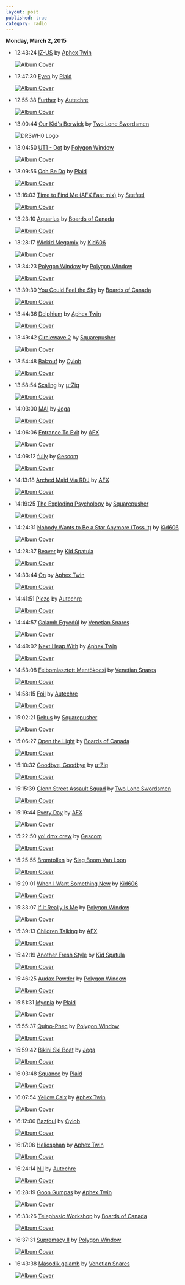 ```yaml
---
layout: post
published: true
category: radio
---
```


**Monday, March  2, 2015**

*   12:43:24  [IZ-US](http://goo.gl/r2CF1c) by [Aphex Twin](http://www.last.fm/music/Aphex+Twin)

    [![Album Cover](http://userserve-ak.last.fm/serve/174s/44412887.png)](http://www.last.fm/music/Aphex+Twin/Come+to+Daddy+EP "Come to Daddy EP")

*   12:47:30  [Eyen](http://goo.gl/pa5Uli) by [Plaid](http://www.last.fm/music/Plaid)

    [![Album Cover](http://userserve-ak.last.fm/serve/174s/101142455.png)](http://www.last.fm/music/Plaid/Double+Figure "Double Figure")

*   12:55:38  [Further](http://goo.gl/fDeQhN) by [Autechre](http://www.last.fm/music/Autechre)

    [![Album Cover](http://userserve-ak.last.fm/serve/174s/44413551.png)](http://www.last.fm/music/Autechre/Amber "Amber")

*   13:00:44  [Our Kid's Berwick](http://goo.gl/ZrkY9B) by [Two Lone Swordsmen](http://www.last.fm/music/Two+Lone+Swordsmen)

    ![DR3WH0 Logo](https://dl.dropboxusercontent.com/u/8239797/DR3WH0.png "DR3WH0 RadioBlog")

*   13:04:50  [UT1 - Dot](http://goo.gl/LZmZwZ) by [Polygon Window](http://www.last.fm/music/Polygon+Window)

    [![Album Cover](http://userserve-ak.last.fm/serve/174s/102455909.png)](http://www.last.fm/music/Polygon+Window/Surfing+on+Sine+Waves "Surfing on Sine Waves")

*   13:09:56  [Ooh Be Do](http://goo.gl/VLC4fv) by [Plaid](http://www.last.fm/music/Plaid)

    [![Album Cover](http://userserve-ak.last.fm/serve/174s/101142455.png)](http://www.last.fm/music/Plaid/Double+Figure "Double Figure")

*   13:16:03  [Time to Find Me (AFX Fast mix)](http://goo.gl/5oSxde) by [Seefeel](http://www.last.fm/music/Seefeel)

    [![Album Cover](http://userserve-ak.last.fm/serve/174s/58843237.jpg)](http://www.last.fm/music/Aphex+Twin/Aphex+Twin+Remixes,+Volume+1 "Aphex Twin Remixes, Volume 1")

*   13:23:10  [Aquarius](http://goo.gl/9GJ5wr) by [Boards of Canada](http://www.last.fm/music/Boards+of+Canada)

    [![Album Cover](http://userserve-ak.last.fm/serve/174s/100496007.png)](http://www.last.fm/music/Boards+of+Canada/Music+Has+the+Right+to+Children "Music Has the Right to Children")

*   13:28:17  [Wickid Megamix](http://goo.gl/KTWRMf) by [Kid606](http://www.last.fm/music/Kid606)

    [![Album Cover](http://userserve-ak.last.fm/serve/174s/71739928.jpg)](http://www.last.fm/music/Kid606/Who+Still+Kill+Sound%3F "Who Still Kill Sound?")

*   13:34:23  [Polygon Window](http://goo.gl/UT9xkD) by [Polygon Window](http://www.last.fm/music/Polygon+Window)

    [![Album Cover](http://userserve-ak.last.fm/serve/174s/102455909.png)](http://www.last.fm/music/Polygon+Window/Surfing+on+Sine+Waves "Surfing on Sine Waves")

*   13:39:30  [You Could Feel the Sky](http://goo.gl/kLYSMk) by [Boards of Canada](http://www.last.fm/music/Boards+of+Canada)

    [![Album Cover](http://userserve-ak.last.fm/serve/174s/100576167.png)](http://www.last.fm/music/Boards+of+Canada/Geogaddi "Geogaddi")

*   13:44:36  [Delphium](http://goo.gl/uToJyA) by [Aphex Twin](http://www.last.fm/music/Aphex+Twin)

    [![Album Cover](http://userserve-ak.last.fm/serve/174s/88853859.jpg)](http://www.last.fm/music/Aphex+Twin/Selected+Ambient+Works+85-92 "Selected Ambient Works 85-92")

*   13:49:42  [Circlewave 2](http://goo.gl/iOw4Ht) by [Squarepusher](http://www.last.fm/music/Squarepusher)

    [![Album Cover](http://userserve-ak.last.fm/serve/174s/63737567.png)](http://www.last.fm/music/Squarepusher/Hello+Everything "Hello Everything")

*   13:54:48  [Balzouf](http://goo.gl/8eZqEx) by [Cylob](http://www.last.fm/music/Cylob)

    [![Album Cover](http://userserve-ak.last.fm/serve/174s/69468080.jpg)](http://www.last.fm/music/Cylob/Cylobian+Sunset "Cylobian Sunset")

*   13:58:54  [Scaling](http://goo.gl/Atzvl4) by [µ-Ziq](http://www.last.fm/music/µ-Ziq)

    [![Album Cover](http://userserve-ak.last.fm/serve/174s/99638075.png)](http://www.last.fm/music/%C2%B5-Ziq/Royal+Astronomy "Royal Astronomy")

*   14:03:00  [MAI](http://goo.gl/CZwiMW) by [Jega](http://www.last.fm/music/Jega)

    [![Album Cover](http://userserve-ak.last.fm/serve/174s/66024656.png)](http://www.last.fm/music/Jega/Spectrum "Spectrum")

*   14:06:06  [Entrance To Exit](http://goo.gl/fEUI7X) by [AFX](http://www.last.fm/music/AFX)

    [![Album Cover](http://userserve-ak.last.fm/serve/174s/94739659.png)](http://www.last.fm/music/AFX/Analogue+Bubblebath "Analogue Bubblebath")

*   14:09:12  [fully](http://goo.gl/u93zPg) by [Gescom](http://www.last.fm/music/Gescom)

    [![Album Cover](http://userserve-ak.last.fm/serve/174s/80804473.jpg)](http://www.last.fm/music/Gescom/minidisc "minidisc")

*   14:13:18  [Arched Maid Via RDJ](http://goo.gl/T2R4r7) by [AFX](http://www.last.fm/music/AFX)

    [![Album Cover](http://userserve-ak.last.fm/serve/174s/89389705.png)](http://www.last.fm/music/AFX/Hangable+Auto+Bulb "Hangable Auto Bulb")

*   14:19:25  [The Exploding Psychology](http://goo.gl/7gxIBB) by [Squarepusher](http://www.last.fm/music/Squarepusher)

    [![Album Cover](http://userserve-ak.last.fm/serve/174s/100780757.png)](http://www.last.fm/music/Squarepusher/Go+Plastic "Go Plastic")

*   14:24:31  [Nobody Wants to Be a Star Anymore (Toss It)](http://goo.gl/n045xR) by [Kid606](http://www.last.fm/music/Kid606)

    [![Album Cover](http://userserve-ak.last.fm/serve/174s/15823667.jpg)](http://www.last.fm/music/Kid606/GQ+on+the+EQ "GQ on the EQ")

*   14:28:37  [Beaver](http://goo.gl/8aH6Zp) by [Kid Spatula](http://www.last.fm/music/Kid+Spatula)

    [![Album Cover](http://userserve-ak.last.fm/serve/174s/69020734.jpg)](http://www.last.fm/music/Kid+Spatula/Full+Sunken+Breaks "Full Sunken Breaks")

*   14:33:44  [On](http://goo.gl/vtjVp) by [Aphex Twin](http://www.last.fm/music/Aphex+Twin)

    [![Album Cover](http://userserve-ak.last.fm/serve/174s/44413045.png)](http://www.last.fm/music/Aphex+Twin/On "On")

*   14:41:51  [Piezo](http://goo.gl/tyA79G) by [Autechre](http://www.last.fm/music/Autechre)

    [![Album Cover](http://userserve-ak.last.fm/serve/174s/44413551.png)](http://www.last.fm/music/Autechre/Amber "Amber")

*   14:44:57  [Galamb Egyedúl](http://goo.gl/Qb0Jp2) by [Venetian Snares](http://www.last.fm/music/Venetian+Snares)

    [![Album Cover](http://userserve-ak.last.fm/serve/174s/83222333.png)](http://www.last.fm/music/Venetian+Snares/Rossz+csillag+alatt+sz%C3%BCletett "Rossz csillag alatt született")

*   14:49:02  [Next Heap With](http://goo.gl/LQ2f39) by [Aphex Twin](http://www.last.fm/music/Aphex+Twin)

    [![Album Cover](http://userserve-ak.last.fm/serve/174s/96155851.png)](http://www.last.fm/music/Aphex+Twin/...I+Care+Because+You+Do "...I Care Because You Do")

*   14:53:08  [Felbomlasztott Mentökocsi](http://goo.gl/qxgmVy) by [Venetian Snares](http://www.last.fm/music/Venetian+Snares)

    [![Album Cover](http://userserve-ak.last.fm/serve/174s/83222333.png)](http://www.last.fm/music/Venetian+Snares/Rossz+csillag+alatt+sz%C3%BCletett "Rossz csillag alatt született")

*   14:58:15  [Foil](http://goo.gl/gXO5XW) by [Autechre](http://www.last.fm/music/Autechre)

    [![Album Cover](http://userserve-ak.last.fm/serve/174s/44413551.png)](http://www.last.fm/music/Autechre/Amber "Amber")

*   15:02:21  [Rebus](http://goo.gl/SbNGVV) by [Squarepusher](http://www.last.fm/music/Squarepusher)

    [![Album Cover](http://userserve-ak.last.fm/serve/174s/91867177.png)](http://www.last.fm/music/Squarepusher/Hard+Normal+Daddy "Hard Normal Daddy")

*   15:06:27  [Open the Light](http://goo.gl/Ak6zFa) by [Boards of Canada](http://www.last.fm/music/Boards+of+Canada)

    [![Album Cover](http://userserve-ak.last.fm/serve/174s/100496007.png)](http://www.last.fm/music/Boards+of+Canada/Music+Has+the+Right+to+Children "Music Has the Right to Children")

*   15:10:32  [Goodbye, Goodbye](http://goo.gl/hW4ARS) by [µ-Ziq](http://www.last.fm/music/µ-Ziq)

    [![Album Cover](http://userserve-ak.last.fm/serve/174s/99638075.png)](http://www.last.fm/music/%C2%B5-Ziq/Royal+Astronomy "Royal Astronomy")

*   15:15:39  [Glenn Street Assault Squad](http://goo.gl/4rrrbk) by [Two Lone Swordsmen](http://www.last.fm/music/Two+Lone+Swordsmen)

    [![Album Cover](http://userserve-ak.last.fm/serve/174s/4188669.jpg)](http://www.last.fm/music/Two+Lone+Swordsmen/The+Fifth+Mission+\(disc+1\) "The Fifth Mission (disc 1)")

*   15:19:44  [Every Day](http://goo.gl/oSMdI9) by [AFX](http://www.last.fm/music/AFX)

    [![Album Cover](http://userserve-ak.last.fm/serve/174s/89389705.png)](http://www.last.fm/music/AFX/Hangable+Auto+Bulb "Hangable Auto Bulb")

*   15:22:50  [yo! dmx crew](http://goo.gl/NUZe1m) by [Gescom](http://www.last.fm/music/Gescom)

    [![Album Cover](http://userserve-ak.last.fm/serve/174s/80804473.jpg)](http://www.last.fm/music/Gescom/minidisc "minidisc")

*   15:25:55  [Bromtollen](http://goo.gl/YQNKbE) by [Slag Boom Van Loon](http://www.last.fm/music/Slag+Boom+Van+Loon)

    [![Album Cover](http://userserve-ak.last.fm/serve/174s/92851665.jpg)](http://www.last.fm/music/Slag+Boom+Van+Loon/Slag+Boom+Van+Loon "Slag Boom Van Loon")

*   15:29:01  [When I Want Something New](http://goo.gl/B1QRTF) by [Kid606](http://www.last.fm/music/Kid606)

    [![Album Cover](http://userserve-ak.last.fm/serve/174s/33070421.jpg)](http://www.last.fm/music/Kid606/why+i+love+life "why i love life")

*   15:33:07  [If It Really Is Me](http://goo.gl/S4bTPZ) by [Polygon Window](http://www.last.fm/music/Polygon+Window)

    [![Album Cover](http://userserve-ak.last.fm/serve/174s/102455909.png)](http://www.last.fm/music/Polygon+Window/Surfing+on+Sine+Waves "Surfing on Sine Waves")

*   15:39:13  [Children Talking](http://goo.gl/87ddSc) by [AFX](http://www.last.fm/music/AFX)

    [![Album Cover](http://userserve-ak.last.fm/serve/174s/89389705.png)](http://www.last.fm/music/AFX/Hangable+Auto+Bulb "Hangable Auto Bulb")

*   15:42:19  [Another Fresh Style](http://goo.gl/pqZko2) by [Kid Spatula](http://www.last.fm/music/Kid+Spatula)

    [![Album Cover](http://userserve-ak.last.fm/serve/174s/69020734.jpg)](http://www.last.fm/music/Kid+Spatula/Full+Sunken+Breaks "Full Sunken Breaks")

*   15:46:25  [Audax Powder](http://goo.gl/qj5WvR) by [Polygon Window](http://www.last.fm/music/Polygon+Window)

    [![Album Cover](http://userserve-ak.last.fm/serve/174s/102455909.png)](http://www.last.fm/music/Polygon+Window/Surfing+on+Sine+Waves "Surfing on Sine Waves")

*   15:51:31  [Myopia](http://goo.gl/GHA5r0) by [Plaid](http://www.last.fm/music/Plaid)

    [![Album Cover](http://userserve-ak.last.fm/serve/174s/91628365.png)](http://www.last.fm/music/Plaid/Not+for+Threes "Not for Threes")

*   15:55:37  [Quino-Phec](http://goo.gl/RZlfVw) by [Polygon Window](http://www.last.fm/music/Polygon+Window)

    [![Album Cover](http://userserve-ak.last.fm/serve/174s/103134135.png)](http://www.last.fm/music/Nina+Kraviz/DJ-Kicks "DJ-Kicks")

*   15:59:42  [Bikini Ski Boat](http://goo.gl/Io9YVu) by [Jega](http://www.last.fm/music/Jega)

    [![Album Cover](http://userserve-ak.last.fm/serve/174s/66024656.png)](http://www.last.fm/music/Jega/Spectrum "Spectrum")

*   16:03:48  [Squance](http://goo.gl/tQcOK3) by [Plaid](http://www.last.fm/music/Plaid)

    [![Album Cover](http://userserve-ak.last.fm/serve/174s/101142455.png)](http://www.last.fm/music/Plaid/Double+Figure "Double Figure")

*   16:07:54  [Yellow Calx](http://goo.gl/rNQUWj) by [Aphex Twin](http://www.last.fm/music/Aphex+Twin)

    [![Album Cover](http://userserve-ak.last.fm/serve/174s/40102005.jpg)](http://www.last.fm/music/Plaid/Futura+Connect "Futura Connect")

*   16:12:00  [Bazfoul](http://goo.gl/dtggEk) by [Cylob](http://www.last.fm/music/Cylob)

    [![Album Cover](http://userserve-ak.last.fm/serve/174s/69468080.jpg)](http://www.last.fm/music/Cylob/Cylobian+Sunset "Cylobian Sunset")

*   16:17:06  [Heliosphan](http://goo.gl/M2y9QQ) by [Aphex Twin](http://www.last.fm/music/Aphex+Twin)

    [![Album Cover](http://userserve-ak.last.fm/serve/174s/88853859.jpg)](http://www.last.fm/music/Aphex+Twin/Selected+Ambient+Works+85-92 "Selected Ambient Works 85-92")

*   16:24:14  [Nil](http://goo.gl/gek8wu) by [Autechre](http://www.last.fm/music/Autechre)

    [![Album Cover](http://userserve-ak.last.fm/serve/174s/44413551.png)](http://www.last.fm/music/Autechre/Amber "Amber")

*   16:28:19  [Goon Gumpas](http://goo.gl/8w74rm) by [Aphex Twin](http://www.last.fm/music/Aphex+Twin)

    [![Album Cover](http://userserve-ak.last.fm/serve/174s/99338409.png)](http://www.last.fm/music/Various+Artists/Morvern+Callar "Morvern Callar")

*   16:33:26  [Telephasic Workshop](http://goo.gl/PDv5aZ) by [Boards of Canada](http://www.last.fm/music/Boards+of+Canada)

    [![Album Cover](http://userserve-ak.last.fm/serve/174s/100496007.png)](http://www.last.fm/music/Boards+of+Canada/Music+Has+the+Right+to+Children "Music Has the Right to Children")

*   16:37:31  [Supremacy II](http://goo.gl/jhpnfC) by [Polygon Window](http://www.last.fm/music/Polygon+Window)

    [![Album Cover](http://userserve-ak.last.fm/serve/174s/102455909.png)](http://www.last.fm/music/Polygon+Window/Surfing+on+Sine+Waves "Surfing on Sine Waves")

*   16:43:38  [Második galamb](http://goo.gl/lQHRLB) by [Venetian Snares](http://www.last.fm/music/Venetian+Snares)

    [![Album Cover](http://userserve-ak.last.fm/serve/174s/3415516.jpg)](http://www.last.fm/music/Venetian+Snares/Rossz+Csillag+Alatt+Szueletett "Rossz Csillag Alatt Szueletett")


